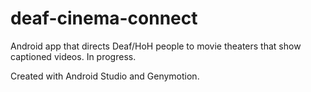 # deaf-cinema-connect
Android app that directs Deaf/HoH people to movie theaters that show captioned videos. In progress.

Created with Android Studio and Genymotion.

